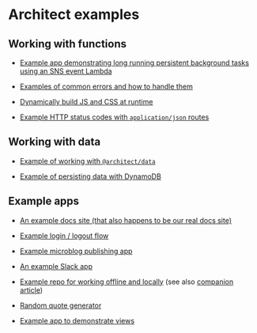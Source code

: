 # Architect examples

## Working with functions

- [Example app demonstrating long running persistent background tasks using an SNS event Lambda](https://github.com/arc-repos/arc-example-events-pubsub)

- [Examples of common errors and how to handle them](https://github.com/arc-repos/arc-example-errors)

<!-- - [](https://github.com/arc-repos/arc-example-cors) -->

- [Dynamically build JS and CSS at runtime](https://github.com/arc-repos/arc-example-dynamic-js-and-css)

- [Example HTTP status codes with `application/json` routes](https://github.com/arc-repos/arc-example-json-status-codes)


## Working with data

- [Example of working with `@architect/data`](https://github.com/arc-repos/arc-example-data)

- [Example of persisting data with DynamoDB](https://github.com/arc-repos/arc-example-persist-data)


## Example apps

- [An example docs site (that also happens to be our real docs site)](https://github.com/arc-repos/arc.codes)

- [Example login / logout flow](https://github.com/arc-repos/arc-example-login-flow)

- [Example microblog publishing app](https://github.com/arc-repos/arc-example-microblog)

- [An example Slack app](https://github.com/arc-repos/arc-example-slack-client)

- [Example repo for working offline and locally](https://github.com/arc-repos/arc-example-working-locally) (see also [companion article](https://arc.codes/guides/offline))

- [Random quote generator](https://github.com/arc-repos/arc-example-random-mitch-hedberg-quote)

- [Example app to demonstrate views](https://github.com/arc-repos/arc-examples-views)
